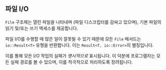 ## 파일 I/O

`File` 구조체는 열린 파일을 나타내며 (파일 디스크립터를 감싸고 있으며),
기본 파일의 읽기 및/또는 쓰기 액세스를 제공합니다.

파일 I/O를 수행할 때 많은 일이 잘못될 수 있기 때문에 모든 `File` 메서드는
`io::Result<T>` 유형을 반환합니다. 이는 `Result<T, io::Error>`의 별칭입니다.

이를 통해 모든 I/O 작업의 실패가 *명시적으로* 표시됩니다. 이 덕분에
프로그램자는 모든 실패 경로를 볼 수 있으며, 이를 적극적으로 처리하도록 장려됩니다.
